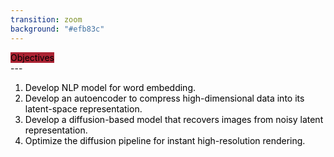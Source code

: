 ```yaml
---
transition: zoom
background: "#efb83c"
---
```



<div style="text-align: left">
    <mark style="background-color: #ab2333!important"> 
        Objectives
    </mark> 
</div>
---

<div style="color:black">
    <ol>
    <li>Develop NLP model for word embedding.</li>
    <li>Develop an autoencoder to compress high-dimensional data into its latent-space representation.</li>
    <li>Develop a diffusion-based model that recovers images from noisy latent representation.</li>
    <li>Optimize the diffusion pipeline for instant high-resolution rendering.</li>
    </ol>
</div>